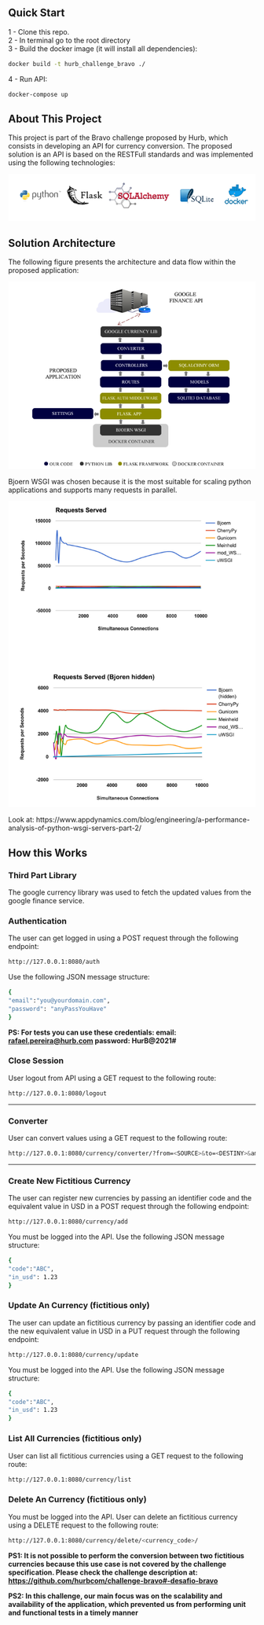 
## Quick Start

1 - Clone this repo.<br>
2 - In terminal go to the root directory<br>
3 - Build the docker image (it will install all dependencies):
```bash
docker build -t hurb_challenge_bravo ./
```
4 - Run API:
```bash
docker-compose up
```

## About This Project
This project is part of the Bravo challenge proposed by Hurb, which consists in developing an API for currency conversion.
The proposed solution is an API is based on the RESTFull standards and was implemented using the following technologies:
<p align="center">
  <img src="misc/images/core_technologies.fw.png" alt="Core technologies involved" />
</p>


## Solution Architecture
The following figure presents the architecture and data flow within the proposed application:

<p align="center">
  <img src="misc/images/archteture.fw.png" alt="Solution Architecture" />
</p>

Bjoern WSGI was chosen because it is the most suitable for scaling python applications and supports many requests in parallel.

<p align="center">
  <img src="misc/images/wsgi_python.png" alt="Solution Architecture" />
</p>
Look at: https://www.appdynamics.com/blog/engineering/a-performance-analysis-of-python-wsgi-servers-part-2/

## How this Works

### Third Part Library
The google currency library was used to fetch the updated values from the google finance service.

### Authentication
The user can get logged in using a POST request through the following endpoint:

```bash
http://127.0.0.1:8080/auth
```
Use the following JSON message structure:

```bash
{
"email":"you@yourdomain.com",
"password": "anyPassYouHave"
}
```

 **PS: For tests you can use these credentials: email: rafael.pereira@hurb.com password: HurB@2021#**

### Close Session
User logout from API using a GET request to the following route:
```bash
http://127.0.0.1:8080/logout
```

<hr>

### Converter
User can convert values using a GET request to the following route:
```bash
http://127.0.0.1:8080/currency/converter/?from=<SOURCE>&to=<DESTINY>&amount=<VALUE>
```

<hr>

### Create New Fictitious Currency
The user can register new currencies by passing an identifier code and the equivalent value in USD in a POST request through the following endpoint:

```bash
http://127.0.0.1:8080/currency/add
```
You must be logged into the API. Use the following JSON message structure:

```bash
{
"code":"ABC",
"in_usd": 1.23
}
```

### Update An Currency (fictitious only)
The user can update an fictitious currency by passing an identifier code and the new equivalent value in USD in a PUT request through the following endpoint:

```bash
http://127.0.0.1:8080/currency/update
```
You must be logged into the API. Use the following JSON message structure:

```bash
{
"code":"ABC",
"in_usd": 1.23
}
```

### List All Currencies (fictitious only)
User can list all fictitious currencies using a GET request to the following route:
```bash
http://127.0.0.1:8080/currency/list
```

###  Delete An Currency (fictitious only)
You must be logged into the API. User can delete an fictitious currency using a DELETE request to the following route:
```bash
http://127.0.0.1:8080/currency/delete/<currency_code>/
```



<!-- docker run -p 8080:80 -it -e APP_MODULE="server:api" myimage -->


**PS1: It is not possible to perform the conversion between two fictitious currencies because this use case is not covered by the challenge specification. Please check the challenge description at: https://github.com/hurbcom/challenge-bravo#-desafio-bravo**

**PS2: In this challenge, our main focus was on the scalability and availability of the application, which prevented us from performing unit and functional tests in a timely manner**





